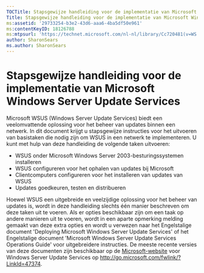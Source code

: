 ```yaml
---
TOCTitle: Stapsgewijze handleiding voor de implementatie van Microsoft Windows Server Update Services
Title: Stapsgewijze handleiding voor de implementatie van Microsoft Windows Server Update Services
ms:assetid: '29733254-b3e2-43d6-aaa6-4ba5df50e961'
ms:contentKeyID: 18126788
ms:mtpsurl: 'https://technet.microsoft.com/nl-nl/library/Cc720481(v=WS.10)'
author: SharonSears
ms.author: SharonSears
---
```


Stapsgewijze handleiding voor de implementatie van Microsoft Windows Server Update Services
===========================================================================================

Microsoft WSUS (Windows Server Update Services) biedt een veelomvattende oplossing voor het beheer van updates binnen een netwerk. In dit document krijgt u stapsgewijze instructies voor het uitvoeren van basistaken die nodig zijn om WSUS in een netwerk te implementeren. U kunt met hulp van deze handleiding de volgende taken uitvoeren:

-   WSUS onder Microsoft Windows Server 2003-besturingssystemen installeren
-   WSUS configureren voor het ophalen van updates bij Microsoft
-   Clientcomputers configureren voor het installeren van updates van WSUS
-   Updates goedkeuren, testen en distribueren

Hoewel WSUS een uitgebreide en veelzijdige oplossing voor het beheer van updates is, wordt in deze handleiding slechts één manier beschreven om deze taken uit te voeren. Als er opties beschikbaar zijn om een taak op andere manieren uit te voeren, wordt in een aparte opmerking melding gemaakt van deze extra opties en wordt u verwezen naar het Engelstalige document 'Deploying Microsoft Windows Server Update Services' of het Engelstalige document 'Microsoft Windows Server Update Services Operations Guide' voor uitgebreidere instructies. De meeste recente versies van deze documenten zijn beschikbaar op de [Microsoft-website](http://go.microsoft.com/fwlink/?linkid=47374) voor Windows Server Update Services op http://go.microsoft.com/fwlink/?LinkId=47374.

